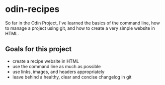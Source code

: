 # odin-recipes

So far in the Odin Project, I've learned the basics of the command line, how to manage a project using git, and how to create a very simple website in HTML.

## Goals for this project

- create a recipe website in HTML
- use the command line as much as possible 
- use links, images, and headers appropriately
- leave behind a healthy, clear and concise changelog in git    